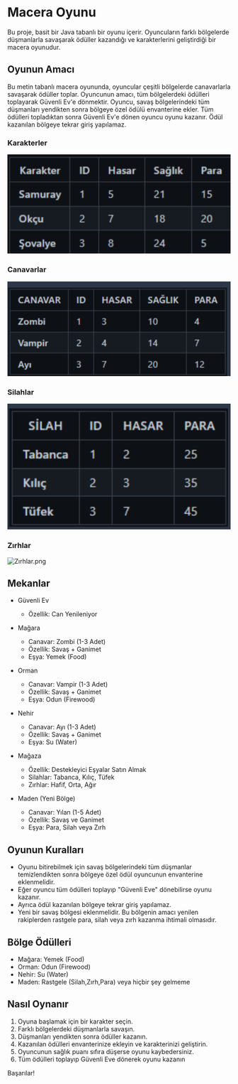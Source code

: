 # Macera Oyunu

Bu proje, basit bir Java tabanlı bir oyunu içerir. Oyuncuların farklı bölgelerde düşmanlarla savaşarak ödüller kazandığı ve karakterlerini geliştirdiği bir macera oyunudur.

## Oyunun Amacı
Bu metin tabanlı macera oyununda, oyuncular çeşitli bölgelerde canavarlarla savaşarak ödüller toplar. Oyuncunun amacı, tüm bölgelerdeki ödülleri toplayarak Güvenli Ev'e dönmektir. Oyuncu, savaş bölgelerindeki tüm düşmanları yendikten sonra bölgeye özel ödülü envanterine ekler. Tüm ödülleri topladıktan sonra Güvenli Ev'e dönen oyuncu oyunu kazanır. Ödül kazanılan bölgeye tekrar giriş yapılamaz.

### Karakterler
![Karakterler.png](Karakterler.png)
### Canavarlar
![Canavarlar.png](Canavarlar.png)
### Silahlar
![Silahlar.png](Silahlar.png)
### Zırhlar
![Zırhlar.png](Z%C4%B1rhlar.png)
## Mekanlar

- Güvenli Ev
    - Özellik: Can Yenileniyor

- Mağara
    - Canavar: Zombi (1-3 Adet)
    - Özellik: Savaş + Ganimet
    - Eşya: Yemek (Food)

- Orman
    - Canavar: Vampir (1-3 Adet)
    - Özellik: Savaş + Ganimet
    - Eşya: Odun (Firewood)

- Nehir
    - Canavar: Ayı (1-3 Adet)
    - Özellik: Savaş + Ganimet
    - Eşya: Su (Water)

- Mağaza
    - Özellik: Destekleyici Eşyalar Satın Almak
    - Silahlar: Tabanca, Kılıç, Tüfek
    - Zırhlar: Hafif, Orta, Ağır

- Maden (Yeni Bölge)
    - Canavar: Yılan (1-5 Adet)
    - Özellik: Savaş ve Ganimet
    - Eşya: Para, Silah veya Zırh

## Oyunun Kuralları

- Oyunu bitirebilmek için savaş bölgelerindeki tüm düşmanlar temizlendikten sonra bölgeye özel ödül oyuncunun envanterine eklenmelidir.
- Eğer oyuncu tüm ödülleri toplayıp "Güvenli Eve" dönebilirse oyunu kazanır.
- Ayrıca ödül kazanılan bölgeye tekrar giriş yapılamaz.
- Yeni bir savaş bölgesi eklenmelidir. Bu bölgenin amacı yenilen rakiplerden rastgele para, silah veya zırh kazanma ihtimali olmasıdır.

## Bölge Ödülleri

- Mağara: Yemek (Food)
- Orman: Odun (Firewood)
- Nehir: Su (Water)
- Maden: Rastgele (Silah,Zırh,Para) veya hiçbir şey gelmeme


## Nasıl Oynanır

1. Oyuna başlamak için bir karakter seçin.
2. Farklı bölgelerdeki düşmanlarla savaşın.
3. Düşmanları yendikten sonra ödüller kazanın.
4. Kazanılan ödülleri envanterinize ekleyin ve karakterinizi geliştirin.
5. Oyuncunun sağlık puanı sıfıra düşerse oyunu kaybedersiniz.
6. Tüm ödülleri toplayıp Güvenli Eve dönerek oyunu kazanın


Başarılar!

